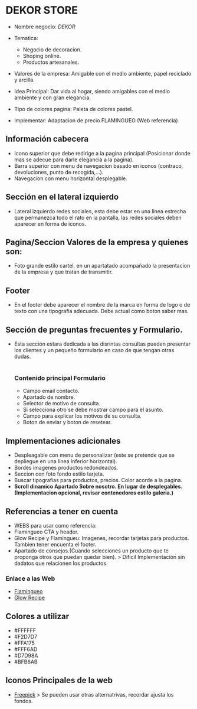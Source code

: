 # DEKOR STORE #
 - Nombre negocio: *DEKOR*  
 - Tematica:
     -  Negocio de decoracion.  
     -  Shoping online.
     -  Productos artesanales.

 - Valores de la empresa: Amigable con el medio ambiente, papel reciclado y arcilla.  
 - Idea Principal: Dar vida al hogar, siendo amigables con el medio ambiente y con gran elegancia.  
 - Tipo de colores pagina: Paleta de colores pastel.  
 - Implementar: Adaptacion de precio FLAMINGUEO (Web referencia)  

## Información cabecera ##  
- Icono superior que debe redirige a la pagina principal (Posicionar donde mas se adecue para darle elegancia a la pagina).  
- Barra superior con menu de navegacion basado en iconos (contraco, devoluciones, punto de recogida,...).  
- Navegacion con menu horizontal desplegable.    
  
## Sección en el lateral izquierdo ##
- Lateral izquierdo redes sociales, esta debe estar en una linea estrecha que permanezca todo el rato en la pantalla, las redes sociales deben aparecer en forma de iconos.
  
## Pagina/Seccion Valores de la empresa y quienes son: ##
- Foto grande estilo cartel, en un apartatado acompañado la presentacion de la empresa y que tratan de transmitir.  

## Footer ## 
- En el footer debe aparecer el nombre de la marca en forma de logo o de texto con una tipografia adecuada. Debe actual como boton saber mas.  

## Sección de preguntas frecuentes y Formulario. ##
- Esta sección estara dedicada a las disrintas consultas pueden presentar los clientes y un pequeño formulario en caso de que tengan otras dudas. <br><br>
 	
    ### Contenido principal Formulario ###
    - Campo email contacto.
    - Apartado de nombre.  
    - Selector de motivo de consulta.  
    - Si selecciona otro se debe mostrar campo para el asunto.  
    - Campo para explicar los motivos de su consulta.   
    - Boton de enviar y boton de resetear.  
	
## Implementaciones adicionales ##
 - Despleagable con menu de personalizar (este se pretende que se depliegue en una linea inferior horizontal).    
 - Bordes imagenes productos redondeados.    
 - Seccion con foto fondo estilo tarjeta.    
 - Buscar tipografias para productos, precios. Color acorde a la pagina.    
 - **Scroll dinamico Apartado Sobre nosotro. En lugar de desplegables.(Implementacion opcional, revisar contenedores estilo galeria.)**    


## Referencias a tener en cuenta ##
 - WEBS para usar como referencia:    
 - Flamingueo CTA y header.     
 - Glow Recipe y Flamingueu: Imagenes, recordar tarjetas para productos. Tambien tener encuenta el footer.
 - Apartado de consejos.(Cuando selecciones un producto que te proponga otros que puedan quedar bien). > Dificil Implementación sin dadatos que relacionen los productos.
 
 ### Enlace a las Web ### 
 - [Flamingueo](https://flamingueostore.com/)  
 - [Glow Recipe](https://www.glowrecipe.com/)  
 
 ## Colores a utilizar ##
 - #FFFFFF
 - #F2D7D7
 - #FFA175
 - #FFF6AD
 - #D7D98A
 - #BFB6AB

## Iconos Principales de la web ##
- [Freepick](https://www.freepik.es/iconos/web) > Se pueden usar otras alternatrivas, recordar ajusta los fondos.
